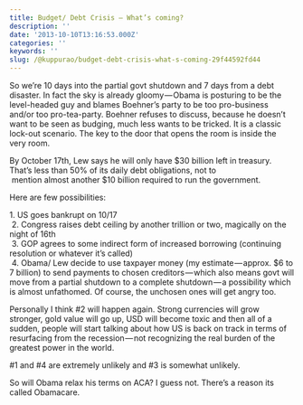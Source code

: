 ```yaml
---
title: Budget/ Debt Crisis — What’s coming?
description: ''
date: '2013-10-10T13:16:53.000Z'
categories: ''
keywords: ''
slug: /@kuppurao/budget-debt-crisis-what-s-coming-29f44592fd44
---
```


So we’re 10 days into the partial govt shutdown and 7 days from a debt disaster. In fact the sky is already gloomy — Obama is posturing to be the level-headed guy and blames Boehner’s party to be too pro-business and/or too pro-tea-party. Boehner refuses to discuss, because he doesn’t want to be seen as budging, much less wants to be tricked. It is a classic lock-out scenario. The key to the door that opens the room is inside the very room.

By October 17th, Lew says he will only have $30 billion left in treasury. That’s less than 50% of its daily debt obligations, not to  
 mention almost another $10 billion required to run the government.

Here are few possibilities:

1\. US goes bankrupt on 10/17  
 2. Congress raises debt ceiling by another trillion or two, magically on the night of 16th  
 3. GOP agrees to some indirect form of increased borrowing (continuing resolution or whatever it’s called)  
 4. Obama/ Lew decide to use taxpayer money (my estimate — approx. $6 to 7 billion) to send payments to chosen creditors — which also means govt will move from a partial shutdown to a complete shutdown — a possibility which is almost unfathomed. Of course, the unchosen ones will get angry too.

Personally I think #2 will happen again. Strong currencies will grow stronger, gold value will go up, USD will become toxic and then all of a sudden, people will start talking about how US is back on track in terms of resurfacing from the recession — not recognizing the real burden of the greatest power in the world.

#1 and #4 are extremely unlikely and #3 is somewhat unlikely.

So will Obama relax his terms on ACA? I guess not. There’s a reason its called Obamacare.
